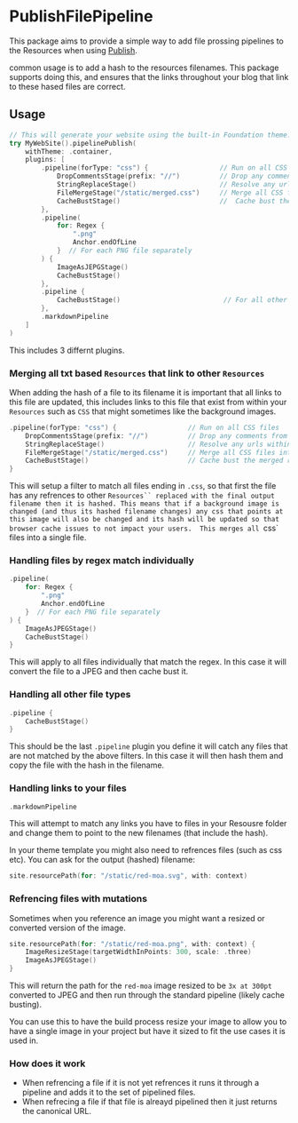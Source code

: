 # PublishFilePipeline

This package aims to provide a simple way to add file prossing pipelines to the Resources when using [Publish](https://github.com/johnsundell/publish).

common usage is to add a hash to the resources filenames. This package supports doing this, and ensures that the links throughout your blog that link to these hased files are correct.

## Usage

```swift
// This will generate your website using the built-in Foundation theme:
try MyWebSite().pipelinePublish(
    withTheme: .container,
    plugins: [
        .pipeline(forType: "css") {                  // Run on all CSS files combining them into a single output file
            DropCommentsStage(prefix: "//")          // Drop any comments from the CSS file
            StringReplaceStage()                     // Resolve any urls within the css file that are not absolute
            FileMergeStage("/static/merged.css")     // Merge all CSS files into a single file
            CacheBustStage()                         //  Cache bust the merged result
        },
        .pipeline(
            for: Regex {
                ".png"
                Anchor.endOfLine
            }  // For each PNG file separately 
        ) {
            ImageAsJEPGStage()
            CacheBustStage()
        },
        .pipeline {
            CacheBustStage()                          // For all other files inject hash into file name to bust cache
        },
        .markdownPipeline
    ]
)
```

This includes 3 differnt plugins.

### Merging all txt based `Resources` that link to other `Resources`

When adding the hash of a file to its filename it is important that all links to this file are updated, this includes links to this file that exist from within your ``Resources`` such as ``CSS`` that might sometimes like the background images.

```swift
.pipeline(forType: "css") {                  // Run on all CSS files
    DropCommentsStage(prefix: "//")          // Drop any comments from the CSS file (run on each file separately)
    StringReplaceStage()                     // Resolve any urls within the css file that are not absolute 
    FileMergeStage("/static/merged.css")     // Merge all CSS files into a single file located at "/static/merged.css"
    CacheBustStage()                         // Cache bust the merged result
}
```

This will setup a filter to match all files ending in `.css`, so that first the file has any refrences to other `Resources`` replaced with the final output filename then it is hashed. This means that if a background image is changed (and thus its hashed filename changes) any css that points at this image will also be changed and its hash will be updated so that browser cache issues to not impact your users.  This merges all `css` files into a single file.

### Handling files by regex match individually 

```swift
.pipeline(
    for: Regex {
        ".png"
        Anchor.endOfLine
    }  // For each PNG file separately 
) {
    ImageAsJPEGStage()
    CacheBustStage()
}
```

This will apply to all files individually that match the regex. In this case it will convert the file to a JPEG and then cache bust it. 

### Handling all other file types

```swift
.pipeline {
    CacheBustStage()
}
```


This should be the last ``.pipeline`` plugin you define it will catch any files that are not matched by the above filters. In this case it will then hash them and copy the file with the hash in the filename.


### Handling links to your files

```swift
.markdownPipeline
```

This will attempt to match any links you have to files in your Resousre folder and change them to point to the new filenames (that include the hash).


In your theme template you might also need to refrences files (such as css etc). You can ask for the output (hashed) filename:

```swift
site.resourcePath(for: "/static/red-moa.svg", with: context)
```


### Refrencing files with mutations

Sometimes when you reference an image you might want a resized or converted version of the image.

```swift
site.resourcePath(for: "/static/red-moa.png", with: context) {
    ImageResizeStage(targetWidthInPoints: 300, scale: .three)
    ImageAsJPEGStage()
}
```

This will return the path for the `red-moa` image resized to be `3x at 300pt` converted to JPEG and then run through the standard pipeline (likely cache busting).  

You can use this to have the build process resize your image to allow you to have a single image in your project but have it sized to fit the use cases it is used in. 


### How does it work


* When refrencing a file if it is not yet refrences it runs it through a pipeline and adds it to the set of pipelined files.
* When refrecing a file if that file is alreayd pipelined then it just returns the canonical URL.


